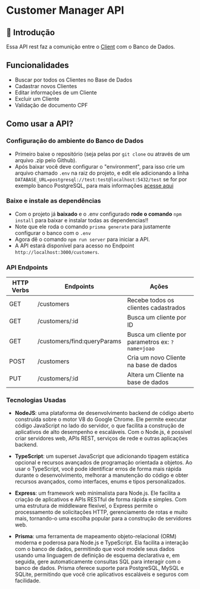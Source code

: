 # Customer Manager API
## 💭 Introdução
Essa API rest faz a comunição entre o [Client](https://github.com/drewdomi/CustomerManager-client) com o Banco de Dados.

## Funcionalidades
- Buscar por todos os Clientes no Base de Dados
- Cadastrar novos Clientes
- Editar informações de um Cliente
- Excluir um Cliente
- Validação de documento CPF

## Como usar a API?
### Configuração do ambiente do Banco de Dados
- Primeiro baixe o repositório (seja pelas por `git clone` ou através de um arquivo .zip pelo Github).
- Após baixar você deve configurar o "environment", para isso crie um arquivo chamado `.env` na raiz do projeto, e edit ele adicionando a linha `DATABASE_URL=postgresql://test:test@localhost:5432/test` se for por exemplo banco PostgreSQL, para mais informações [acesse aqui](https://www.prisma.io/docs/guides/development-environment/environment-variables)

### Baixe e instale as dependências
- Com o projeto já **baixado** e o .env configurado **rode o comando** `npm install` para baixar e instalar todas as dependencias!!
- Note que ele roda o comando `prisma generate` para justamente configurar o banco com o `.env`
- Agora dê o comando `npm run server` para iniciar a API.
- A API estará disponível para acesso no Endpoint `http://localhost:3000/customers`.

### API Endpoints
| HTTP Verbs | Endpoints | Ações |
| --- | --- | --- |
| GET | /customers | Recebe todos os clientes cadastrados |
| GET | /customers/:id | Busca um cliente por ID |
| GET | /customers/find:queryParams | Busca um cliente por parametros ex: `?name=joao` |
| POST | /customers | Cria um novo Cliente na base de dados |
| PUT | /customers/:id | Altera um Cliente na base de dados |

### Tecnologias Usadas
- **NodeJS**: uma plataforma de desenvolvimento backend de código aberto construída sobre o motor V8 do Google Chrome. Ele permite executar código JavaScript no lado do servidor, o que facilita a construção de aplicativos de alto desempenho e escaláveis. Com o Node.js, é possível criar servidores web, APIs REST, serviços de rede e outras aplicações backend.

- **TypeScript**: um superset JavaScript que adicionando tipagem estática opcional e recursos avançados de programação orientada a objetos. Ao usar o TypeScript, você pode identificar erros de forma mais rápida durante o desenvolvimento, melhorar a manutenção do código e obter recursos avançados, como interfaces, enums e tipos personalizados.

- **Express**:  um framework web minimalista para Node.js. Ele facilita a criação de aplicativos e APIs RESTful de forma rápida e simples. Com uma estrutura de middleware flexível, o Express permite o processamento de solicitações HTTP, gerenciamento de rotas e muito mais, tornando-o uma escolha popular para a construção de servidores web.

- **Prisma**: uma ferramenta de mapeamento objeto-relacional (ORM) moderna e poderosa para Node.js e TypeScript. Ela facilita a interação com o banco de dados, permitindo que você modele seus dados usando uma linguagem de definição de esquema declarativa e, em seguida, gere automaticamente consultas SQL para interagir com o banco de dados. Prisma oferece suporte para PostgreSQL, MySQL e SQLite, permitindo que você crie aplicativos escaláveis e seguros com facilidade.
